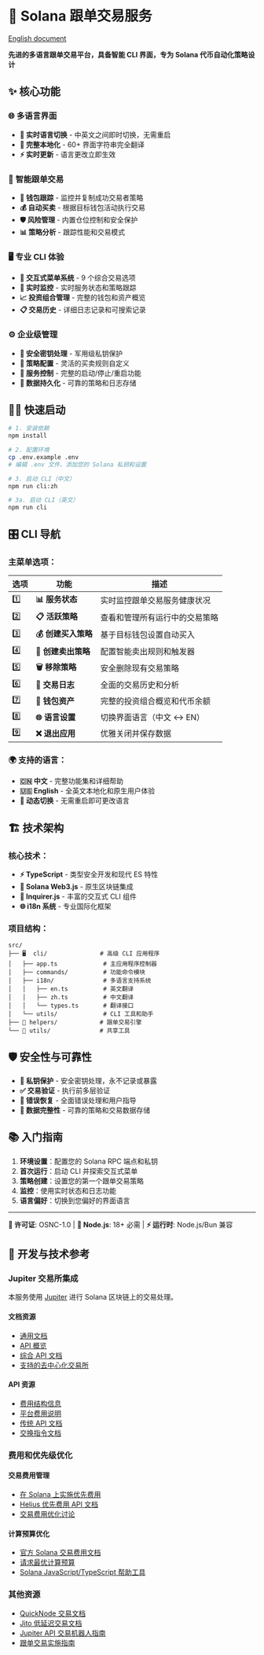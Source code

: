# 🚀 Solana 跟单交易服务

[English document](README.md)

**先进的多语言跟单交易平台，具备智能 CLI 界面，专为 Solana 代币自动化策略设计**

## ✨ 核心功能

### 🌐 **多语言界面**
- **🔄 实时语言切换** - 中英文之间即时切换，无需重启
- **📝 完整本地化** - 60+ 界面字符串完全翻译
- **⚡ 实时更新** - 语言更改立即生效

### 🎯 **智能跟单交易**
- **👥 钱包跟踪** - 监控并复制成功交易者策略
- **💰 自动买卖** - 根据目标钱包活动执行交易
- **🛡️ 风险管理** - 内置仓位控制和安全保护
- **📊 策略分析** - 跟踪性能和交易模式

### 🖥️ **专业 CLI 体验**
- **🎨 交互式菜单系统** - 9 个综合交易选项
- **📱 实时监控** - 实时服务状态和策略跟踪
- **📈 投资组合管理** - 完整的钱包和资产概览
- **📋 交易历史** - 详细日志记录和可搜索记录

### ⚙️ **企业级管理**
- **🔐 安全密钥处理** - 军用级私钥保护
- **🔧 策略配置** - 灵活的买卖规则自定义
- **🚨 服务控制** - 完整的启动/停止/重启功能
- **💾 数据持久化** - 可靠的策略和日志存储

## 🏃‍♂️ 快速启动

```bash
# 1. 安装依赖
npm install

# 2. 配置环境
cp .env.example .env
# 编辑 .env 文件，添加您的 Solana 私钥和设置

# 3. 启动 CLI（中文）
npm run cli:zh

# 3a. 启动 CLI（英文）
npm run cli
```

## 🎛️ CLI 导航

### 主菜单选项：

| 选项 | 功能 | 描述 |
|------|------|------|
| 1️⃣ | **📊 服务状态** | 实时监控跟单交易服务健康状况 |
| 2️⃣ | **📋 活跃策略** | 查看和管理所有运行中的交易策略 |
| 3️⃣ | **💰 创建买入策略** | 基于目标钱包设置自动买入 |
| 4️⃣ | **🔄 创建卖出策略** | 配置智能卖出规则和触发器 |
| 5️⃣ | **🗑️ 移除策略** | 安全删除现有交易策略 |
| 6️⃣ | **📜 交易日志** | 全面的交易历史和分析 |
| 7️⃣ | **💼 钱包资产** | 完整的投资组合概览和代币余额 |
| 8️⃣ | **🌐 语言设置** | 切换界面语言（中文 ↔ EN） |
| 9️⃣ | **❌ 退出应用** | 优雅关闭并保存数据 |

### 🌍 支持的语言：
- **🇨🇳 中文** - 完整功能集和详细帮助
- **🇺🇸 English** - 全英文本地化和原生用户体验
- **🔄 动态切换** - 无需重启即可更改语言

## 🏗️ 技术架构

### 核心技术：
- **⚡ TypeScript** - 类型安全开发和现代 ES 特性
- **🔗 Solana Web3.js** - 原生区块链集成
- **🎨 Inquirer.js** - 丰富的交互式 CLI 组件
- **🌐 i18n 系统** - 专业国际化框架

### 项目结构：
```
src/
├── 🖥️  cli/               # 高级 CLI 应用程序
│   ├── app.ts             # 主应用程序控制器
│   ├── commands/          # 功能命令模块
│   ├── i18n/              # 多语言支持系统
│   │   ├── en.ts          # 英文翻译
│   │   ├── zh.ts          # 中文翻译
│   │   └── types.ts       # 翻译接口
│   └── utils/             # CLI 工具和助手
├── 🎯 helpers/            # 跟单交易引擎
└── 🔧 utils/              # 共享工具
```

## 🛡️ 安全性与可靠性

- **🔐 私钥保护** - 安全密钥处理，永不记录或暴露
- **✅ 交易验证** - 执行前多层验证
- **🚨 错误恢复** - 全面错误处理和用户指导
- **💾 数据完整性** - 可靠的策略和交易数据存储

## 📚 入门指南

1. **环境设置**：配置您的 Solana RPC 端点和私钥
2. **首次运行**：启动 CLI 并探索交互式菜单
3. **策略创建**：设置您的第一个跟单交易策略
4. **监控**：使用实时状态和日志功能
5. **语言偏好**：切换到您偏好的界面语言

---

**📄 许可证**: OSNC-1.0 | **🔧 Node.js**: 18+ 必需 | **⚡ 运行时**: Node.js/Bun 兼容

## 🔧 开发与技术参考

### Jupiter 交易所集成

本服务使用 [Jupiter](https://jup.ag/) 进行 Solana 区块链上的交易处理。

#### 文档资源
- [通用文档](https://station.jup.ag/docs/)
- [API 概览](https://station.jup.ag/docs/swap-api/get-quote)
- [综合 API 文档](https://station.jup.ag/docs/api/introduction)
- [支持的去中心化交易所](https://api.jup.ag/swap/v1/program-id-to-label)

#### API 资源
- [费用结构信息](https://station.jup.ag/guides/general/faq#does-jupiter-swap-charge-any-fees)
- [平台费用说明](https://www.bbx.com/news-detail/1898146)
- [传统 API 文档](https://station.jup.ag/docs/old/apis/landing-transactions)
- [交换指令文档](https://station.jup.ag/docs/api/swap-instructions)

### 费用和优先级优化

#### 交易费用管理
- [在 Solana 上实施优先费用](https://solana.com/developers/guides/advanced/how-to-use-priority-fees)
- [Helius 优先费用 API 文档](https://docs.helius.dev/solana-apis/priority-fee-api)
- [交易费用优化讨论](https://www.reddit.com/r/solana/comments/1hudi6t/how_do_you_only_get_a_transaction_fee_of_0000005/)

#### 计算预算优化
- [官方 Solana 交易费用文档](https://solana.com/docs/core/fees)
- [请求最优计算预算](https://solana.com/developers/guides/advanced/how-to-request-optimal-compute)
- [Solana JavaScript/TypeScript 帮助工具](https://github.com/solana-developers/helpers)

### 其他资源
- [QuickNode 交易文档](https://www.quicknode.com/docs/solana/transactions)
- [Jito 低延迟交易文档](https://docs.jito.wtf/lowlatencytxnsend/#tip-amount)
- [Jupiter API 交易机器人指南](https://www.quicknode.com/guides/solana-development/3rd-party-integrations/jupiter-api-trading-bot)
- [跟单交易实施指南](https://www.quicknode.com/guides/solana-development/defi/pump-fun-copy-trade)
